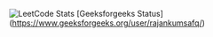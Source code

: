 
![LeetCode Stats](https://leetcard.jacoblin.cool/rajankumar_2021?theme=dark&font=Jacques%20Francois%20Shadow)
[Geeksforgeeks Status] (https://www.geeksforgeeks.org/user/rajankumsafq/)
